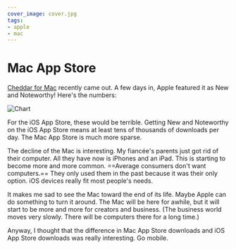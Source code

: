 ```yaml
---
cover_image: cover.jpg
tags:
- apple
- mac
---
```


# Mac App Store

[Cheddar for Mac](https://cheddarapp.com/mac/download) recently came out. A few days in, Apple featured it as New and Noteworthy! Here's the numbers:

![Chart](chart.png)

For the iOS App Store, these would be terrible. Getting New and Noteworthy on the iOS App Store means at least tens of thousands of downloads per day. The Mac App Store is much more sparse.

The decline of the Mac is interesting. My fiancée's parents just got rid of their computer. All they have now is iPhones and an iPad. This is starting to become more and more common. ==Average consumers don't want computers.== They only used them in the past because it was their only option. iOS devices really fit most people's needs.

It makes me sad to see the Mac toward the end of its life. Maybe Apple can do something to turn it around. The Mac will be here for awhile, but it will start to be more and more for creators and business. (The business world moves very slowly. There will be computers there for a long time.)

Anyway, I thought that the difference in Mac App Store downloads and iOS App Store downloads was really interesting. Go mobile.
